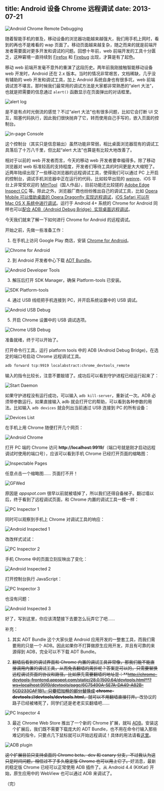 title: Android 设备 Chrome 远程调试
date: 2013-07-21
---
![Android Chrome Remote Debugging](/assets/images/2013/07/android-chrome-remote-debugging.jpg)

随着智能手机的普及，移动设备的浏览器功能越来越强大，我们用手机上网时，看到的再也不是难看的 wap 页面了。移动页面越来越复杂，随之而来的就是前端开发者需要面对更多开发和调试的问题。回想十年前，web 前端开发的工具十分匮乏，这种窘境一直持续到 [Firefox](http://www.mozilla.org/firefox/) 和 [Firebug](http://getfirebug.com/) 出现，才算是有了起色。<!-- more -->

移动 web 前端开发毫不意外的重演了这段历史。两年前我刚接触智能移动设备 web 开发时，Android 还在 2.x 版本。当时的情况非常艰苦，文档稀缺，几乎没有辅助的 web 开发和调试工具，加上 Android 系统自身也有很多坑，web 前端调试苦不堪言。那时候我们最常用的调试方法是大家都非常熟悉的“alert 大法”，也就是把需要的信息通过 `alert()` 函数显示在页面弹出的对话框里。

![alert log](/assets/images/2013/07/alert-log.png)

是不是有点时光倒流的感觉？不过“alert 大法”也有很多问题，比如它会打断 UI 交互，阻塞代码执行，因此我们很快抛弃了它，转而使用自己手写的，嵌入页面的控制台。

![in-page Console](/assets/images/2013/07/in-page-console.png)

这个控制台（其实只是信息输出）虽然功能非常弱，相比桌面浏览器现有的调试工具落后了十万八千里，但比起“alert 大法”也算是有比较大地改善了。

相对于以前的 web 开发者而言，今天的移动 web 开发者要幸福得多。除了移动浏览器对 web 标准较高的支持程度，开发者们等待工具的时间更是大大缩短了。近两年陆续出现了一些移动浏览器的远程调试工具，使得我们可以通过 PC 上开启的控制台，调试手机浏览器中正在运行的代码，比如较早出现的 [weinre](http://people.apache.org/~pmuellr/weinre/)、iOS 平台上非常受欢迎的 [MIHTool](http://www.iunbug.com/mihtool)（国人作品），目前功能还比较搓的 [Adobe Edge Inspect CC](http://html.adobe.com/edge/inspect/) 等。除此之外，浏览器厂商也纷纷推出自己的调试工具，比如 [Opera Mobile 可以借助桌面的 Opera Dragonfly 实现远程调试](http://dev.opera.com/articles/view/remote-debugging-with-opera-dragonfly/)，[iOS Safari 可以在 Mac OS X 系统中进行调试](http://developer.apple.com/library/ios/#documentation/AppleApplications/Reference/SafariWebContent/DebuggingSafarioniPhoneContent/DebuggingSafarioniPhoneContent.html)。运行于 Android 4+ 系统的 Chrome for Android 同样也可以[配合 ADB（Android Debug Bridge）实现桌面远程调试](https://developers.google.com/chrome-developer-tools/docs/remote-debugging)。

今天我们就来了解一下如何进行 Chrome for Android 的远程调试。

开始之前，先做一些准备工作：

1. 在手机上访问 Google Play 商店，安装 [Chrome for Android](https://play.google.com/store/apps/details?id=com.android.chrome)。

  ![Chrome for Android](/assets/images/2013/07/chrome-for-android.png)

2. 到 Android 开发者中心下载 [ADT Bundle](http://developer.android.com/sdk/index.html)。

  ![Android Developer Tools](/assets/images/2013/07/android-developer-tools.png)

3. 解压后打开 SDK Manager，确保 Platform-tools 已安装。

  ![SDK Platform-tools](/assets/images/2013/07/sdk-platform-tools.png)

4. 通过 USB 线缆把手机连接到 PC，并开启系统设置中的 USB 调试。

  ![Android USB Debug](/assets/images/2013/07/android-usb-debug.png)

5. 开启 Chrome 设置中的 USB 调试选项。

  ![Chrome USB Debug](/assets/images/2013/07/chrome-usb-debug.png)

准备就绪，终于可以开始了。

打开命令行工具，运行 platform tools 中的 ADB (Android Debug Bridge)，在选定的端口号启动 Chrome 远程调试工具。

```bash
adb forward tcp:9919 localabstract:chrome_devtools_remote
```

输入的指令比较长，注意不要敲错了。成功后可以看到守护进程已经运行起来了：

![Start Daemon](/assets/images/2013/07/start-daemon.png)

如果守护进程没有运行成功，可以输入 `adb kill-server`，重新试一次。ADB 必须带参数运行。如果直接输入 adb 就会打开它的帮助，可以看到各种参数的用法。比如输入 `adb devices` 就会列出当前通过 USB 连接到 PC 的所有设备：

![Devices List](/assets/images/2013/07/devices-list.png)

在手机上用 Chrome 随便打开几个网页：

![Android Chrome](/assets/images/2013/07/android-chrome.png)

打开 PC 端的 Chrome 访问 **http://localhost:9919/**（端口号就是刚才启动远程调试时使用的端口号），应该可以看到手机 Chrome 已经打开页面的缩略图：

![Inspectable Pages](/assets/images/2013/07/inspectable-pages.png)

任意点击一个缩略图…… 页面打不开！

![GFWed](/assets/images/2013/07/gfwed.png)

原因是 *appspot.com* 很早以前就被墙掉了，所以我们还得自备梯子。翻过墙以后，终于看到了远程调试页面，和 Chrome 内置的调试工具一模一样：

![PC Inspector 1](/assets/images/2013/07/pc-inspector-1.png)

同时可以观察到手机上 Chrome 对调试工具的响应：

![Android Inspected 1](/assets/images/2013/07/android-inspected-1.png)

改改样式试试：

![PC Inspector 2](/assets/images/2013/07/pc-inspector-2.png)

手机 Chrome 中的页面立刻反映出了变化：

![Android Inspected 2](/assets/images/2013/07/android-inspected-2.png)

打开控制台执行 JavaScript：

![PC Inspector 3](/assets/images/2013/07/pc-inspector-3.png)

也没有问题：

![Android Inspected 3](/assets/images/2013/07/android-inspected-3.png)

好了，写到这里，你应该清楚接下去要怎么玩弄它了吧……

补充：

1. 其实 ADT Bundle 这个大家伙是 Android 应用开发的一整套工具，而我们需要用的只是一个 ADB。因此如果你不打算做原生应用开发，并且有可靠的来源得到 ADB，完全可以不下载 ADT Bundle。</p></li>

2. ~~翻墙后看到的调试界面和 Chrome 内置的调试工具非常像，那我们能不能直接调用内置的调试工具，从而免去翻墙的周折呢？答案是可以的，只需要替换远程调试页面的协议和路径。比如原先需要翻墙的地址是：**http://chrome-devtools-frontend.appspot.com/static/28.0.1500.64/devtools.html**?ws=localhost:9919/devtools/page/6C75490A-5E7A-DA49-A82B-5CD233CAF1B1，只要把加粗的部分替换成 **chrome-devtools://devtools/devtools.html**，就可以不用翻墙直接打开。~~改协议的路子已经被堵死了，同学们还是老老实实翻墙吧……

  ![PC Inspector 4](/assets/images/2013/07/pc-inspector-4.png)

3. 最近 Chrome Web Store 推出了一个新的 Chrome 扩展，就叫 [ADB](https://chrome.google.com/webstore/detail/adb/dpngiggdglpdnjdoaefidgiigpemgage)。安装这个扩展后，我们既不需要下载庞大的 ADT Bundle，也不用在命令行输入那些难记的指令，只要点几下鼠标就可以开始远程调试！具体的用法请看[这里](https://developers.google.com/chrome-developer-tools/docs/remote-debugging#remote-debugging-beta)。

  ![ADB plugin](/assets/images/2013/07/adb-plugin.png)

  ~~这个扩展目前只支持桌面的 Chrome beta、dev 和 canary 分支，不过我认为这只是时间问题，相信过不了多久稳定版 Chrome 也可以用上它了。~~好消息，最新的稳定版 Chrome 已经可以正常使用 ADB 插件了。从 Android 4.4 (KitKat) 开始，原生应用中的 WebView 也可以通过 ADB 来调试了。

（完）